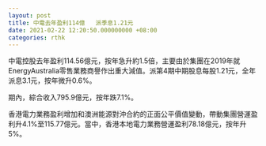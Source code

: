 ```yaml
---
layout: post
title: 中電去年盈利114億   派季息1.21元
date: 2021-02-22 12:20:50.000000000 +08:00
categories: rthk
---
```


中電控股去年盈利114.56億元，按年急升約1.5倍，主要由於集團在2019年就EnergyAustralia零售業務商譽作出重大減值。派第4期中期股息每股1.21元，全年派息3.1元，按年微升0.6%。

期內，綜合收入795.9億元，按年跌7.1%。

香港電力業務盈利增加和澳洲能源對沖合約的正面公平價值變動，帶動集團營運盈利升4.1%至115.77億元。當中，香港本地電力業務營運盈利78.18億元，按年升5%。
